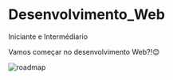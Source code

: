 # Desenvolvimento_Web
Iniciante e Intermédiario

Vamos começar no desenvolvimento Web?!😊

![roadmap](https://github.com/user-attachments/assets/7323b141-2cbd-430a-b9c4-013eae7a6d41)
